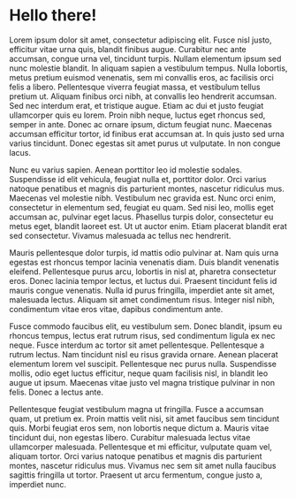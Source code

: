 # Hello there!
Lorem ipsum dolor sit amet, consectetur adipiscing elit. Fusce nisl justo, efficitur vitae urna quis, blandit finibus augue. Curabitur nec ante accumsan, congue urna vel, tincidunt turpis. Nullam elementum ipsum sed nunc molestie blandit. In aliquam sapien a vestibulum tempus. Nulla lobortis, metus pretium euismod venenatis, sem mi convallis eros, ac facilisis orci felis a libero. Pellentesque viverra feugiat massa, et vestibulum tellus pretium ut. Aliquam finibus orci nibh, at convallis leo hendrerit accumsan. Sed nec interdum erat, et tristique augue. Etiam ac dui et justo feugiat ullamcorper quis eu lorem. Proin nibh neque, luctus eget rhoncus sed, semper in ante. Donec ac ornare ipsum, dictum feugiat nunc. Maecenas accumsan efficitur tortor, id finibus erat accumsan at. In quis justo sed urna varius tincidunt. Donec egestas sit amet purus ut vulputate. In non congue lacus.

Nunc eu varius sapien. Aenean porttitor leo id molestie sodales. Suspendisse id elit vehicula, feugiat nulla et, porttitor dolor. Orci varius natoque penatibus et magnis dis parturient montes, nascetur ridiculus mus. Maecenas vel molestie nibh. Vestibulum nec gravida est. Nunc orci enim, consectetur in elementum sed, feugiat eu quam. Sed nisi leo, mollis eget accumsan ac, pulvinar eget lacus. Phasellus turpis dolor, consectetur eu metus eget, blandit laoreet est. Ut ut auctor enim. Etiam placerat blandit erat sed consectetur. Vivamus malesuada ac tellus nec hendrerit.

Mauris pellentesque dolor turpis, id mattis odio pulvinar at. Nam quis urna egestas est rhoncus tempor lacinia venenatis diam. Duis blandit venenatis eleifend. Pellentesque purus arcu, lobortis in nisl at, pharetra consectetur eros. Donec lacinia tempor lectus, et luctus dui. Praesent tincidunt felis id mauris congue venenatis. Nulla id purus fringilla, imperdiet ante sit amet, malesuada lectus. Aliquam sit amet condimentum risus. Integer nisl nibh, condimentum vitae eros vitae, dapibus condimentum ante.

Fusce commodo faucibus elit, eu vestibulum sem. Donec blandit, ipsum eu rhoncus tempus, lectus erat rutrum risus, sed condimentum ligula ex nec neque. Fusce interdum ac tortor sit amet pellentesque. Pellentesque a rutrum lectus. Nam tincidunt nisl eu risus gravida ornare. Aenean placerat elementum lorem vel suscipit. Pellentesque nec purus nulla. Suspendisse mollis, odio eget luctus efficitur, neque quam facilisis nisl, in blandit leo augue ut ipsum. Maecenas vitae justo vel magna tristique pulvinar in non felis. Donec a lectus ante.

Pellentesque feugiat vestibulum magna ut fringilla. Fusce a accumsan quam, ut pretium ex. Proin mattis velit nisi, sit amet faucibus sem tincidunt quis. Morbi feugiat eros sem, non lobortis neque dictum a. Mauris vitae tincidunt dui, non egestas libero. Curabitur malesuada lectus vitae ullamcorper malesuada. Pellentesque et mi efficitur, vulputate quam vel, aliquam tortor. Orci varius natoque penatibus et magnis dis parturient montes, nascetur ridiculus mus. Vivamus nec sem sit amet nulla faucibus sagittis fringilla ut tortor. Praesent ut arcu fermentum, congue justo a, imperdiet nunc.



